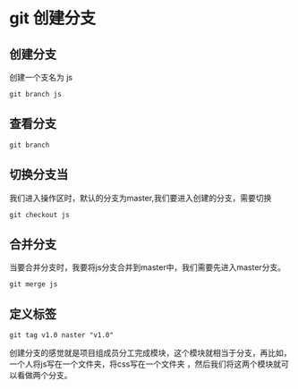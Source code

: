 git 创建分支
===
创建分支
---
创建一个支名为 js
```
git branch js
```
查看分支
---
```
git branch
```
切换分支当
---
我们进入操作区时，默认的分支为master,我们要进入创建的分支，需要切换
```
git checkout js
```
合并分支
---
当要合并分支时，我要将js分支合并到master中，我们需要先进入master分支。
```
git merge js
```
定义标签
---
```
git tag v1.0 naster "v1.0"
```
创建分支的感觉就是项目组成员分工完成模块，这个模块就相当于分支，再比如，一个人将js写在一个文件夹，将css写在一个文件夹 ，然后我们将这两个模块就可以看做两个分支。
